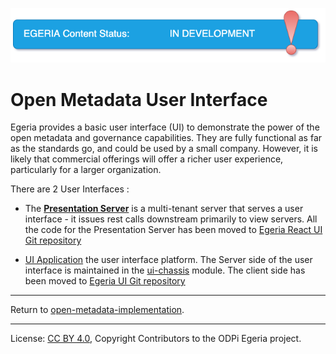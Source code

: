 <!-- SPDX-License-Identifier: CC-BY-4.0 -->
<!-- Copyright Contributors to the ODPi Egeria project. -->
 
![InDev](../../images/egeria-content-status-in-development.png#pagewidth)

# Open Metadata User Interface

Egeria provides a basic user interface (UI) to demonstrate the power of the open
metadata and governance capabilities. They are fully functional as
far as the standards go, and could be used by a small company. However,
it is likely that commercial offerings will offer a richer user experience,
particularly for a larger organization.

There are 2 User Interfaces :

* The **[Presentation Server](.https://egeria-project.org/concepts/presentation-server)** is a multi-tenant server that serves a user interface - it issues rest calls downstream primarily to view
  servers. All the code for the Presentation Server has been moved to [Egeria React UI Git repository](https://github.com/odpi/egeria-react-ui)

*  [UI Application](ui-chassis) the user interface platform. The Server side of the user interface is maintained in the [ui-chassis](ui-chassis) module.
The client side has been moved to [Egeria UI Git repository](https://github.com/odpi/egeria-ui)


----
Return to [open-metadata-implementation](..).

----
License: [CC BY 4.0](https://creativecommons.org/licenses/by/4.0/),
Copyright Contributors to the ODPi Egeria project.